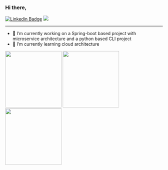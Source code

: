 ### Hi there,

[![Linkedin Badge](https://img.shields.io/badge/-LinkedIn-0e76a8?style=flat-square&logo=Linkedin&logoColor=white)](https://www.linkedin.com/in/alikatkar/)
![](https://komarev.com/ghpvc/?username=akatkar)

___
- 🔭 I’m currently working on a Spring-boot based project with microservice architecture and a python based CLI project
- 🌱 I’m currently learning cloud architecture

<p>
  <img height="180em" src="https://github-readme-stats.vercel.app/api?username=akatkar&show_icons=true&hide_border=true&&count_private=true&include_all_commits=true" />
  <img height="180em" src="https://github-readme-stats.vercel.app/api/top-langs/?username=akatkar&exclude_repo=KNN-Image-Classification&show_icons=true&hide_border=true&layout=compact&langs_count=8"/>
  <img height="180em" src="https://user-images.githubusercontent.com/4027539/116008118-a2c3c980-a61b-11eb-801e-573d2b87f8f1.png">

</p>
